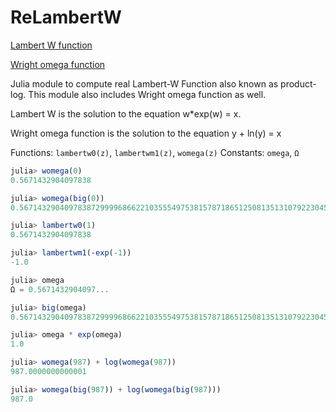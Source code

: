 # ReLambertW

[Lambert W function](https://en.wikipedia.org/wiki/Lambert_W_function)

[Wright omega function](https://en.wikipedia.org/wiki/Wright_omega_function)

Julia module to compute real Lambert-W Function also known as product-log.
This module also includes Wright omega function as well.

Lambert W is the solution to the equation  w*exp(w) = x.

Wright omega function is the solution to the equation y + ln(y) = x

Functions: `lambertw0(z)`, `lambertwm1(z)`, `womega(z)`
Constants: `omega`, `Ω`

```julia
julia> womega(0)
0.5671432904097838

julia> womega(big(0))
0.567143290409783872999968662210355549753815787186512508135131079223045793086683

julia> lambertw0(1)
0.5671432904097838

julia> lambertwm1(-exp(-1))
-1.0

julia> omega
Ω = 0.5671432904097...

julia> big(omega)
0.567143290409783872999968662210355549753815787186512508135131079223045793086683

julia> omega * exp(omega)
1.0

julia> womega(987) + log(womega(987))
987.0000000000001

julia> womega(big(987)) + log(womega(big(987)))
987.0  
```
